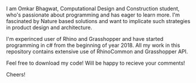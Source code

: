 I am Omkar Bhagwat, Computational Design and Construction student, who's passionate about programming and has eager to learn more. I'm fascinated by Nature based solutions and want to implicate such strategies in product design and architecture.

I'm experinced user of Rhino and Grasshopper and have started programming in c# from the beginning of year 2018. All my work in this repository contains extensive use of RhinoCommon and Grasshopper API.

Feel free to download my code! Will be happy to recieve your comments!

Cheers!
